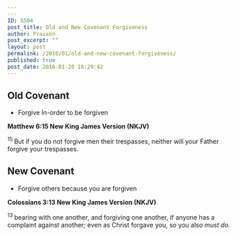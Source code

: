```yaml
---
---
ID: 5504
post_title: Old and New Covenant Forgiveness
author: Praison
post_excerpt: ""
layout: post
permalink: /2016/01/old-and-new-covenant-forgiveness/
published: true
post_date: 2016-01-20 18:29:42
---
```

<h2><strong>Old Covenant</strong></h2>
<ul>
	<li>Forgive In-order to be forgiven</li>
</ul>
<strong><span class="passage-display-bcv">Matthew 6:15
</span><span class="passage-display-version">New King James Version (NKJV)</span></strong>

<span id="en-NKJV-23298" class="text Matt-6-15"><sup class="versenum">15 </sup><span class="woj">But if you do not forgive men their trespasses, neither will your Father forgive your trespasses.</span></span>
<h2><strong>New Covenant</strong></h2>
<ul>
	<li>Forgive others because you are forgiven</li>
</ul>
<strong><span class="passage-display-bcv">Colossians 3:13
</span><span class="passage-display-version">New King James Version (NKJV)</span></strong>

<span id="en-NKJV-29531" class="text Col-3-13"><sup class="versenum">13 </sup>bearing with one another, and forgiving one another, if anyone has a complaint against another; even as Christ forgave you, so you also <i>must do.</i></span>

&nbsp;